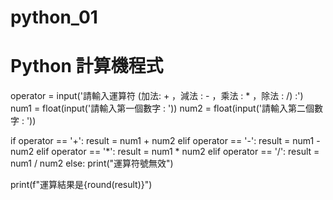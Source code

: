 # python_01
# Python 計算機程式

operator = input('請輸入運算符 (加法: + ，減法 : - ，乘法 : * ，除法 : /) :')
num1 = float(input('請輸入第一個數字 : '))
num2 = float(input('請輸入第二個數字 : '))

if operator == '+':
    result = num1 + num2
elif operator == '-':
    result = num1 - num2
elif operator == '*':
    result = num1 * num2
elif operator == '/':
    result = num1 / num2
else:
    print("運算符號無效")

print(f"運算結果是{round(result)}")
